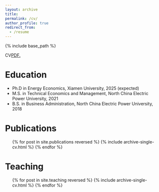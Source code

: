 ```yaml
---
layout: archive
title: 
permalink: /cv/
author_profile: true
redirect_from:
  - /resume
---
```


{% include base_path %}

CV<a href="chenchen-huang.github.io/folder/ChenchenHuang_CV.pdf" target="_blank">PDF.</a>

Education
======
* Ph.D in Energy Economics, Xiamen University, 2025 (expected)
* M.S. in Technical Economics and Management, North China Electric Power University, 2021
* B.S. in Business Administration, North China Electric Power University, 2018

  

Publications
======
  <ul>{% for post in site.publications reversed %}
    {% include archive-single-cv.html %}
  {% endfor %}</ul>
  
  
Teaching
======
  <ul>{% for post in site.teaching reversed %}
    {% include archive-single-cv.html %}
  {% endfor %}</ul>
  

